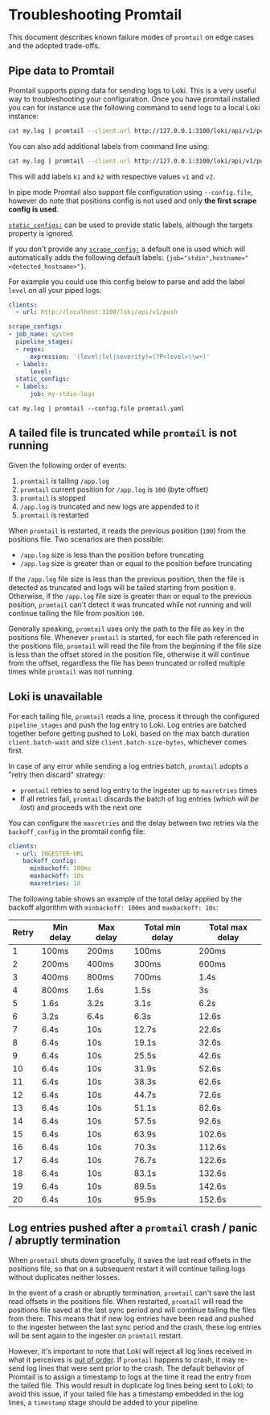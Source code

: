 # Troubleshooting Promtail

This document describes known failure modes of `promtail` on edge cases and the
adopted trade-offs.

## Pipe data to Promtail

Promtail supports piping data for sending logs to Loki. This is a very useful way to troubleshooting your configuration.
Once you have promtail installed you can for instance use the following command to send logs to a local Loki instance:

```bash
cat my.log | promtail --client.url http://127.0.0.1:3100/loki/api/v1/push
```

You can also add additional labels from command line using:

```bash
cat my.log | promtail --client.url http://127.0.0.1:3100/loki/api/v1/push --client.external-labels=k1=v1,k2=v2
```

This will add labels `k1` and `k2` with respective values `v1` and `v2`.

In pipe mode Promtail also support file configuration using `--config.file`, however do note that positions config is not used and
only **the first scrape config is used**.

[`static_configs:`](./configuration) can be used to provide static labels, although the targets property is ignored.

If you don't provide any [`scrape_config:`](./configuration#scrape_config) a default one is used which will automatically adds the following default labels: `{job="stdin",hostname="<detected_hostname>"}`.

For example you could use this config below to parse and add the label `level` on all your piped logs:

```yaml
clients:
  - url: http://localhost:3100/loki/api/v1/push

scrape_configs:
- job_name: system
  pipeline_stages:
  - regex:
      expression: '(level|lvl|severity)=(?P<level>\\w+)'
  - labels:
      level:
  static_configs:
  - labels:
      job: my-stdin-logs
```

```
cat my.log | promtail --config.file promtail.yaml
```


## A tailed file is truncated while `promtail` is not running

Given the following order of events:

1. `promtail` is tailing `/app.log`
2. `promtail` current position for `/app.log` is `100` (byte offset)
3. `promtail` is stopped
4. `/app.log` is truncated and new logs are appended to it
5. `promtail` is restarted

When `promtail` is restarted, it reads the previous position (`100`) from the
positions file. Two scenarios are then possible:

- `/app.log` size is less than the position before truncating
- `/app.log` size is greater than or equal to the position before truncating

If the `/app.log` file size is less than the previous position, then the file is
detected as truncated and logs will be tailed starting from position `0`.
Otherwise, if the `/app.log` file size is greater than or equal to the previous
position, `promtail` can't detect it was truncated while not running and will
continue tailing the file from position `100`.

Generally speaking, `promtail` uses only the path to the file as key in the
positions file. Whenever `promtail` is started, for each file path referenced in
the positions file, `promtail` will read the file from the beginning if the file
size is less than the offset stored in the position file, otherwise it will
continue from the offset, regardless the file has been truncated or rolled
multiple times while `promtail` was not running.

## Loki is unavailable

For each tailing file, `promtail` reads a line, process it through the
configured `pipeline_stages` and push the log entry to Loki. Log entries are
batched together before getting pushed to Loki, based on the max batch duration
`client.batch-wait` and size `client.batch-size-bytes`, whichever comes first.

In case of any error while sending a log entries batch, `promtail` adopts a
"retry then discard" strategy:

- `promtail` retries to send log entry to the ingester up to `maxretries` times
- If all retries fail, `promtail` discards the batch of log entries (_which will
  be lost_) and proceeds with the next one

You can configure the `maxretries` and the delay between two retries via the
`backoff_config` in the promtail config file:

```yaml
clients:
  - url: INGESTER-URL
    backoff_config:
      minbackoff: 100ms
      maxbackoff: 10s
      maxretries: 10
```

The following table shows an example of the total delay applied by the backoff algorithm
with `minbackoff: 100ms` and `maxbackoff: 10s`:

| Retry | Min delay | Max delay | Total min delay | Total max delay |
| ----- | --------- | --------- | --------------- | --------------- |
| 1     | 100ms     | 200ms     | 100ms           | 200ms           |
| 2     | 200ms     | 400ms     | 300ms           | 600ms           |
| 3     | 400ms     | 800ms     | 700ms           | 1.4s            |
| 4     | 800ms     | 1.6s      | 1.5s            | 3s              |
| 5     | 1.6s      | 3.2s      | 3.1s            | 6.2s            |
| 6     | 3.2s      | 6.4s      | 6.3s            | 12.6s           |
| 7     | 6.4s      | 10s       | 12.7s           | 22.6s           |
| 8     | 6.4s      | 10s       | 19.1s           | 32.6s           |
| 9     | 6.4s      | 10s       | 25.5s           | 42.6s           |
| 10    | 6.4s      | 10s       | 31.9s           | 52.6s           |
| 11    | 6.4s      | 10s       | 38.3s           | 62.6s           |
| 12    | 6.4s      | 10s       | 44.7s           | 72.6s           |
| 13    | 6.4s      | 10s       | 51.1s           | 82.6s           |
| 14    | 6.4s      | 10s       | 57.5s           | 92.6s           |
| 15    | 6.4s      | 10s       | 63.9s           | 102.6s          |
| 16    | 6.4s      | 10s       | 70.3s           | 112.6s          |
| 17    | 6.4s      | 10s       | 76.7s           | 122.6s          |
| 18    | 6.4s      | 10s       | 83.1s           | 132.6s          |
| 19    | 6.4s      | 10s       | 89.5s           | 142.6s          |
| 20    | 6.4s      | 10s       | 95.9s           | 152.6s          |


## Log entries pushed after a `promtail` crash / panic / abruptly termination

When `promtail` shuts down gracefully, it saves the last read offsets in the
positions file, so that on a subsequent restart it will continue tailing logs
without duplicates neither losses.

In the event of a crash or abruptly termination, `promtail` can't save the last
read offsets in the positions file. When restarted, `promtail` will read the
positions file saved at the last sync period and will continue tailing the files
from there. This means that if new log entries have been read and pushed to the
ingester between the last sync period and the crash, these log entries will be
sent again to the ingester on `promtail` restart.

However, it's important to note that Loki will reject all log lines received in
what it perceives is [out of
order](../../overview/README.md#timestamp-ordering). If `promtail` happens to
crash, it may re-send log lines that were sent prior to the crash. The default
behavior of Promtail is to assign a timestamp to logs at the time it read the
entry from the tailed file. This would result in duplicate log lines being sent
to Loki; to avoid this issue, if your tailed file has a timestamp embedded in
the log lines, a `timestamp` stage should be added to your pipeline.
